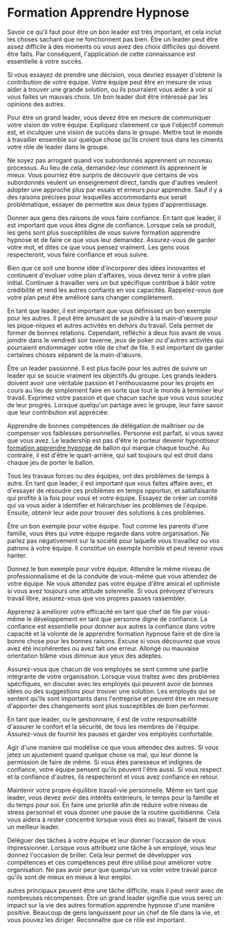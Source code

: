 # Formation Apprendre Hypnose

Savoir ce qu'il faut pour être un bon leader est très important, et cela inclut les choses sachant que ne fonctionnent pas bien. Être un leader peut être assez difficile à des moments où vous avez des choix difficiles qui doivent être faits. Par conséquent, l'application de cette connaissance est essentielle à votre succès.

Si vous essayez de prendre une décision, vous devriez essayer d'obtenir la contribution de votre équipe. Votre équipe peut être en mesure de vous aider à trouver une grande solution, ou ils pourraient vous aider à voir si vous faites un mauvais choix. Un bon leader doit être intéressé par les opinions des autres.

Pour être un grand leader, vous devez être en mesure de communiquer votre vision de votre équipe. Expliquez clairement ce que l'objectif commun est, et inculquer une vision de succès dans le groupe. Mettre tout le monde à travailler ensemble sur quelque chose qu'ils croient tous dans les ciments votre rôle de leader dans le groupe.

Ne soyez pas arrogant quand vos subordonnés apprennent un nouveau processus. Au lieu de cela, demandez-leur comment ils apprennent le mieux. Vous pourriez être surpris de découvrir que certains de vos subordonnés veulent un enseignement direct, tandis que d'autres veulent adopter une approche plus par essais et erreurs pour apprendre. Sauf il y a des raisons précises pour lesquelles accommodants eux serait problématique, essayer de permettre aux deux types d'apprentissage.

Donner aux gens des raisons de vous faire confiance. En tant que leader, il est important que vous êtes digne de confiance. Lorsque cela se produit, les gens sont plus susceptibles de vous suivre formation apprendre hypnose et de faire ce que vous leur demandez. Assurez-vous de garder votre mot, et dites ce que vous pensez vraiment. Les gens vous respecteront, vous faire confiance et vous suivre.

Bien que ce soit une bonne idée d'incorporer des idées innovantes et continuent d'évoluer votre plan d'affaires, vous devez tenir à votre plan initial. Continuer à travailler vers un but spécifique contribue à bâtir votre crédibilité et rend les autres confiants en vos capacités. Rappelez-vous que votre plan peut être amélioré sans changer complètement.

En tant que leader, il est important que vous définissez un bon exemple pour les autres. Il peut être amusant de se joindre à la main-d'œuvre pour les pique-niques et autres activités en dehors du travail. Cela permet de former de bonnes relations. Cependant, réfléchir à deux fois avant de vous joindre dans le vendredi soir taverne, jeux de poker ou d'autres activités qui pourraient endommager votre rôle de chef de file. Il est important de garder certaines choses séparent de la main-d'œuvre.

Être un leader passionné. Il est plus facile pour les autres de suivre un leader qui se soucie vraiment les objectifs du groupe. Les grands leaders doivent avoir une véritable passion et l'enthousiasme pour les projets en cours au lieu de simplement faire en sorte que tout le monde à terminer leur travail. Exprimez votre passion et que chacun sache que vous vous souciez de leur progrès. Lorsque quelqu'un partage avec le groupe, leur faire savoir que leur contribution est appréciée.

Apprendre de bonnes compétences de délégation de maîtriser ou de compenser vos faiblesses personnelles. Personne est parfait, si vous savez que vous avez. Le leadership est pas d'être le porteur devenir hypnotiseur [formation apprendre hypnose](http://www.efdp-formations.fr/formation/hypnose-hypnotiseur/) de ballon qui marque chaque touché. Au contraire, il est d'être le quart-arrière, qui sait toujours qui est droit dans chaque jeu de porter le ballon.

Tous les travaux forces ou des équipes, ont des problèmes de temps à autre. En tant que leader, il est important que vous faites affaire avec, et d'essayer de résoudre ces problèmes en temps opportun, et satisfaisante qui profite à la fois pour vous et votre équipe. Essayez de créer un comité qui va vous aider à identifier et hiérarchiser les problèmes de l'équipe. Ensuite, obtenir leur aide pour trouver des solutions à ces problèmes.

Être un bon exemple pour votre équipe. Tout comme les parents d'une famille, vous êtes qui votre équipe regarde dans votre organisation. Ne parlez pas négativement sur la société pour laquelle vous travaillez ou vos patrons à votre équipe. Il constitue un exemple horrible et peut revenir vous hanter.

Donnez le bon exemple pour votre équipe. Attendre le même niveau de professionnalisme et de la conduite de vous-même que vous attendez de votre équipe. Ne vous attendez pas votre équipe d'être amical et optimiste si vous avez toujours une attitude solennelle. Si vous prévoyez d'erreurs travail libre, assurez-vous que vos propres passes rassembler.

Apprenez à améliorer votre efficacité en tant que chef de file par vous-même le développement en tant que personne digne de confiance. La confiance est essentielle pour donner aux autres la confiance dans votre capacité et la volonté de le apprendre formation hypnose faire et de dire la bonne chose pour les bonnes raisons. Excuse si vous découvrez que vous avez été incohérentes ou avez fait une erreur. Allongé ou mauvaise orientation blâme vous diminue aux yeux des adeptes.

Assurez-vous que chacun de vos employés se sent comme une partie intégrante de votre organisation. Lorsque vous traitez avec des problèmes spécifiques, en discuter avec les employés qui peuvent avoir de bonnes idées ou des suggestions pour trouver une solution. Les employés qui se sentent qu'ils sont importants dans l'entreprise et peuvent être en mesure d'apporter des changements sont plus susceptibles de bien performer.

En tant que leader, ou le gestionnaire, il est de votre responsabilité d'assurer le confort et la sécurité, de tous les membres de l'équipe. Assurez-vous de fournir les pauses et garder vos employés confortable.

Agir d'une manière qui modélise ce que vous attendez des autres. Si vous jetez un ajustement quand quelque chose va mal, qui leur donne la permission de faire de même. Si vous êtes paresseux et indignes de confiance, votre équipe pensent qu'ils peuvent l'être aussi. Si vous respect et la confiance d'autres, ils respecteront et vous avez confiance en retour.

Maintenir votre propre équilibre travail-vie personnelle. Même en tant que leader, vous devez avoir des intérêts extérieurs, le temps pour la famille et du temps pour soi. En faire une priorité afin de réduire votre niveau de stress personnel et vous donner une pause de la routine quotidienne. Cela vous aidera à rester concentré lorsque vous êtes au travail, faisant de vous un meilleur leader.

Déléguer des tâches à votre équipe et leur donner l'occasion de vous impressionner. Lorsque vous attribuez une tâche à un employé, vous leur donnez l'occasion de briller. Cela leur permet de développer vos compétences et ces compétences peut être utilisé pour améliorer votre organisation. Ne pas avoir peur que quelqu'un va voler votre travail parce qu'ils sont de mieux en mieux à leur emploi.

autres principaux peuvent être une tâche difficile, mais il peut venir avec de nombreuses récompenses. Être un grand leader signifie que vous serez un impact sur la vie des autres formation apprendre hypnose d'une manière positive. Beaucoup de gens languissent pour un chef de file dans la vie, et vous pouvez les diriger. Reconnaître que ce rôle est important.
